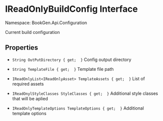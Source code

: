 # IReadOnlyBuildConfig Interface

Namespace: BookGen.Api.Configuration

 Current build configuration 

## Properties

* `String OutPutDirectory { get;  }`
     Config output directory 

* `String TemplateFile { get;  }`
     Template file path 

* `IReadOnlyList<IReadOnlyAsset> TemplateAssets { get;  }`
     List of required assets 

* `IReadOnylStyleClasses StyleClasses { get;  }`
     Additional style classes that will be aplied 

* `IReadOnlyTemplateOptions TemplateOptions { get;  }`
     Additional template options 

